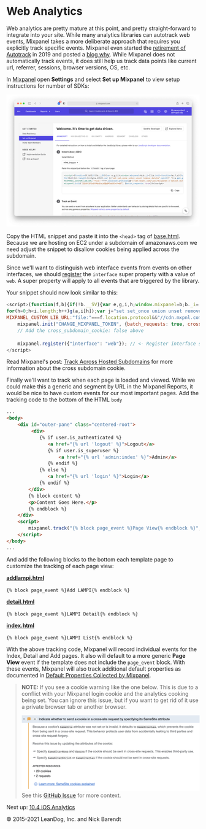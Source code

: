 # Web Analytics 

Web analytics are pretty mature at this point, and pretty straight-forward to integrate into your site. While many analytics libraries can autotrack web events, Mixpanel takes a more deliberate approach that requires you explicitly track specific events. Mixpanel even started the [retirement of Autotrack](https://help.mixpanel.com/hc/en-us/articles/115004600343-Autotrack-Retirement) in 2019 and posted a [blog why](https://mixpanel.com/blog/codeless-analytics-problems/). While Mixpanel does not automatically track events, it does still help us track data points like current url, referrer, sessions, browser versions, OS, etc.

In [Mixpanel](https://mixpanel.com) open **Settings** and select **Set up Mixpanel** to view setup instructions for number of SDKs:

![](Images/javascript_setup.png)

Copy the HTML snippet and paste it into the `<head>` tag of [base.html](../../Web/lampisite/lampi/templates/lampi/base.html). Because we are hosting on EC2 under a subdomain of amazonaws.com we need adjust the snippet to disallow cookies being applied across the subdomain. 

Since we'll want to distinguish web interface events from events on other interfaces, we should [register](https://developer.mixpanel.com/docs/javascript-full-api-reference#mixpanelregister) the `interface` super property with a value of `web`. A super property will apply to all events that are triggered by the library.

Your snippet should now look similar to this:

```js
<script>(function(f,b){if(!b.__SV){var e,g,i,h;window.mixpanel=b;b._i=[];b.init=function(e,f,c){function g(a,d){var b=d.split(".");2==b.length&&(a=a[b[0]],d=b[1]);a[d]=function(){a.push([d].concat(Array.prototype.slice.call(arguments,0)))}}var a=b;"undefined"!==typeof c?a=b[c]=[]:c="mixpanel";a.people=a.people||[];a.toString=function(a){var d="mixpanel";"mixpanel"!==c&&(d+="."+c);a||(d+=" (stub)");return d};a.people.toString=function(){return a.toString(1)+".people (stub)"};i="disable time_event track track_pageview track_links track_forms track_with_groups add_group set_group remove_group register register_once alias unregister identify name_tag set_config reset opt_in_tracking opt_out_tracking has_opted_in_tracking has_opted_out_tracking clear_opt_in_out_tracking start_batch_senders people.set people.set_once people.unset people.increment people.append people.union people.track_charge people.clear_charges people.delete_user people.remove".split(" ");
for(h=0;h<i.length;h++)g(a,i[h]);var j="set set_once union unset remove delete".split(" ");a.get_group=function(){function b(c){d[c]=function(){call2_args=arguments;call2=[c].concat(Array.prototype.slice.call(call2_args,0));a.push([e,call2])}}for(var d={},e=["get_group"].concat(Array.prototype.slice.call(arguments,0)),c=0;c<j.length;c++)b(j[c]);return d};b._i.push([e,f,c])};b.__SV=1.2;e=f.createElement("script");e.type="text/javascript";e.async=!0;e.src="undefined"!==typeof MIXPANEL_CUSTOM_LIB_URL?
MIXPANEL_CUSTOM_LIB_URL:"file:"===f.location.protocol&&"//cdn.mxpnl.com/libs/mixpanel-2-latest.min.js".match(/^\/\//)?"https://cdn.mxpnl.com/libs/mixpanel-2-latest.min.js":"//cdn.mxpnl.com/libs/mixpanel-2-latest.min.js";g=f.getElementsByTagName("script")[0];g.parentNode.insertBefore(e,g)}})(document,window.mixpanel||[]);
    mixpanel.init("CHANGE_MIXPANEL_TOKEN", {batch_requests: true, cross_subdomain_cookie: false});
    // Add the cross_subdomain_cookie: false above
    
    mixpanel.register({"interface": "web"}); // <- Register interface super property
</script>
```

Read Mixpanel's post: [Track Across Hosted Subdomains](https://help.mixpanel.com/hc/en-us/articles/115004507486-Mixpanel-and-herokuapp-com-subdomains-and-other-common-top-level-domains-) for more information about the cross subdomain cookie. 

Finally we'll want to track when each page is loaded and viewed. While we could make this a generic and segment by URL in the Mixpanel Reports, it would be nice to have custom events for our most important pages. Add the tracking code to the bottom of the HTML `body`

```html
...
<body>
    <div id="outer-pane" class="centered-root">
         <div>
            {% if user.is_authenticated %}
               <a href="{% url 'logout' %}">Logout</a>
               {% if user.is_superuser %}
                   <a href="{% url 'admin:index' %}">Admin</a>
               {% endif %}
            {% else %}
               <a href="{% url 'login' %}">Login</a>
            {% endif %}
        </div>
        {% block content %}
        <p>Content Goes Here.</p>
        {% endblock %}
    </div>
    <script>
        mixpanel.track("{% block page_event %}Page View{% endblock %}", {"event_type": "pageview"});
    </script>
</body>
...
```

And add the following blocks to the bottom each template page to customize the tracking of each page view:

**[addlampi.html](../../Web/lampisite/lampi/templates/lampi/addlampi.html)**

`{% block page_event %}Add LAMPI{% endblock %}`

**[detail.html](../../Web/lampisite/lampi/templates/lampi/detail.html)**

`{% block page_event %}LAMPI Detail{% endblock %}`

**[index.html](../../Web/lampisite/lampi/templates/lampi/index.html)**

`{% block page_event %}LAMPI List{% endblock %}`

With the above tracking code, Mixpanel will record individual events for the Index, Detail and Add pages. It also will default to a more generic **Page View** event if the template does not include the `page_event` block. With these events, Mixpanel will also track additional default properties as documented in [Default Properties Collected by Mixpanel](https://help.mixpanel.com/hc/en-us/articles/115004613766).

> **NOTE:** If you see a cookie warning like the one below. This is due to a conflict with your Mixpanel login cookie and the analytics cooking being set. You can ignore this issue, but if you want to get rid of it use a private browser tab or another browser.
> 
> ![](Images/cookie_warning.png)
> See this [GitHub Issue](https://github.com/mixpanel/mixpanel-js/issues/224) for more context.

Next up: [10.4 iOS Analytics](../10.4_iOS_Analytics/README.md)

&copy; 2015-2021 LeanDog, Inc. and Nick Barendt
